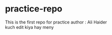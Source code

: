 # practice-repo
This is the first repo for practice
author : Ali Haider
<br>
kuch edit kiya hay meny
